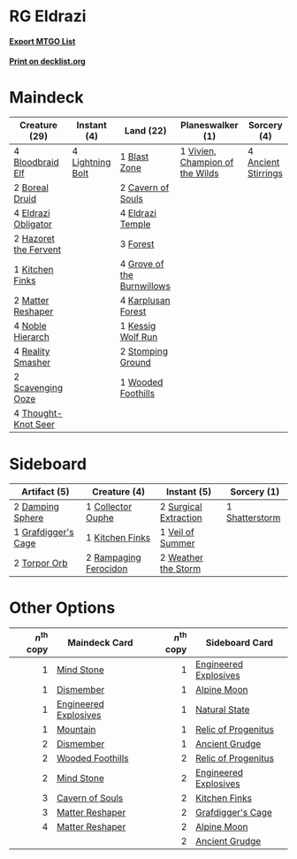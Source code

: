 # RG Eldrazi

#### [Export MTGO List](../collection/RG%20Eldrazi/RG%20Eldrazi.txt)
#### [Print on decklist.org](http://decklist.org/?deckmain=4%09Ancient%20Stirrings%0A1%09Blast%20Zone%0A4%09Bloodbraid%20Elf%0A2%09Boreal%20Druid%0A2%09Cavern%20of%20Souls%0A4%09Eldrazi%20Obligator%0A4%09Eldrazi%20Temple%0A3%09Forest%0A4%09Grove%20of%20the%20Burnwillows%0A2%09Hazoret%20the%20Fervent%0A4%09Karplusan%20Forest%0A1%09Kessig%20Wolf%20Run%0A1%09Kitchen%20Finks%0A4%09Lightning%20Bolt%0A2%09Matter%20Reshaper%0A4%09Noble%20Hierarch%0A4%09Reality%20Smasher%0A2%09Scavenging%20Ooze%0A2%09Stomping%20Ground%0A4%09Thought-Knot%20Seer%0A1%09Vivien,%20Champion%20of%20the%20Wilds%0A1%09Wooded%20Foothills&deckside=1%09Collector%20Ouphe%0A2%09Damping%20Sphere%0A1%09Grafdigger's%20Cage%0A1%09Kitchen%20Finks%0A2%09Rampaging%20Ferocidon%0A1%09Shatterstorm%0A2%09Surgical%20Extraction%0A2%09Torpor%20Orb%0A1%09Veil%20of%20Summer%0A2%09Weather%20the%20Storm)
# Maindeck

|                                         Creature (29)                                          |                                      Instant (4)                                       |                                              Land (22)                                              |                                             Planeswalker (1)                                             |                                         Sorcery (4)                                          |
|------------------------------------------------------------------------------------------------|----------------------------------------------------------------------------------------|-----------------------------------------------------------------------------------------------------|----------------------------------------------------------------------------------------------------------|----------------------------------------------------------------------------------------------|
|4 [Bloodbraid Elf](http://gatherer.wizards.com/Pages/Card/Details.aspx?multiverseid=185053)     |4 [Lightning Bolt](http://gatherer.wizards.com/Pages/Card/Details.aspx?multiverseid=806)|1 [Blast Zone](http://gatherer.wizards.com/Pages/Card/Details.aspx?multiverseid=461171)              |1 [Vivien, Champion of the Wilds](http://gatherer.wizards.com/Pages/Card/Details.aspx?multiverseid=461107)|4 [Ancient Stirrings](http://gatherer.wizards.com/Pages/Card/Details.aspx?multiverseid=442148)|
|2 [Boreal Druid](http://gatherer.wizards.com/Pages/Card/Details.aspx?multiverseid=121193)       |                                                                                        |2 [Cavern of Souls](http://gatherer.wizards.com/Pages/Card/Details.aspx?multiverseid=278058)         |                                                                                                          |                                                                                              |
|4 [Eldrazi Obligator](http://gatherer.wizards.com/Pages/Card/Details.aspx?multiverseid=407606)  |                                                                                        |4 [Eldrazi Temple](http://gatherer.wizards.com/Pages/Card/Details.aspx?multiverseid=401710)          |                                                                                                          |                                                                                              |
|2 [Hazoret the Fervent](http://gatherer.wizards.com/Pages/Card/Details.aspx?multiverseid=426838)|                                                                                        |3 [Forest](http://gatherer.wizards.com/Pages/Card/Details.aspx?multiverseid=439860)                  |                                                                                                          |                                                                                              |
|1 [Kitchen Finks](http://gatherer.wizards.com/Pages/Card/Details.aspx?multiverseid=370458)      |                                                                                        |4 [Grove of the Burnwillows](http://gatherer.wizards.com/Pages/Card/Details.aspx?multiverseid=130595)|                                                                                                          |                                                                                              |
|2 [Matter Reshaper](http://gatherer.wizards.com/Pages/Card/Details.aspx?multiverseid=407516)    |                                                                                        |4 [Karplusan Forest](http://gatherer.wizards.com/Pages/Card/Details.aspx?multiverseid=129614)        |                                                                                                          |                                                                                              |
|4 [Noble Hierarch](http://gatherer.wizards.com/Pages/Card/Details.aspx?multiverseid=179434)     |                                                                                        |1 [Kessig Wolf Run](http://gatherer.wizards.com/Pages/Card/Details.aspx?multiverseid=233256)         |                                                                                                          |                                                                                              |
|4 [Reality Smasher](http://gatherer.wizards.com/Pages/Card/Details.aspx?multiverseid=407517)    |                                                                                        |2 [Stomping Ground](http://gatherer.wizards.com/Pages/Card/Details.aspx?multiverseid=405110)         |                                                                                                          |                                                                                              |
|2 [Scavenging Ooze](http://gatherer.wizards.com/Pages/Card/Details.aspx?multiverseid=420783)    |                                                                                        |1 [Wooded Foothills](http://gatherer.wizards.com/Pages/Card/Details.aspx?multiverseid=405116)        |                                                                                                          |                                                                                              |
|4 [Thought-Knot Seer](http://gatherer.wizards.com/Pages/Card/Details.aspx?multiverseid=407519)  |                                                                                        |                                                                                                     |                                                                                                          |                                                                                              |


# Sideboard

|                                         Artifact (5)                                         |                                          Creature (4)                                          |                                          Instant (5)                                           |                                       Sorcery (1)                                       |
|----------------------------------------------------------------------------------------------|------------------------------------------------------------------------------------------------|------------------------------------------------------------------------------------------------|-----------------------------------------------------------------------------------------|
|2 [Damping Sphere](http://gatherer.wizards.com/Pages/Card/Details.aspx?multiverseid=443101)   |1 [Collector Ouphe](http://gatherer.wizards.com/Pages/Card/Details.aspx?multiverseid=464107)    |2 [Surgical Extraction](http://gatherer.wizards.com/Pages/Card/Details.aspx?multiverseid=397706)|1 [Shatterstorm](http://gatherer.wizards.com/Pages/Card/Details.aspx?multiverseid=130370)|
|1 [Grafdigger's Cage](http://gatherer.wizards.com/Pages/Card/Details.aspx?multiverseid=278452)|1 [Kitchen Finks](http://gatherer.wizards.com/Pages/Card/Details.aspx?multiverseid=370458)      |1 [Veil of Summer](http://gatherer.wizards.com/Pages/Card/Details.aspx?multiverseid=466952)     |                                                                                         |
|2 [Torpor Orb](http://gatherer.wizards.com/Pages/Card/Details.aspx?multiverseid=233069)       |2 [Rampaging Ferocidon](http://gatherer.wizards.com/Pages/Card/Details.aspx?multiverseid=435308)|2 [Weather the Storm](http://gatherer.wizards.com/Pages/Card/Details.aspx?multiverseid=464140)  |                                                                                         |


# Other Options

|*n*<sup>th</sup> copy|                                         Maindeck Card                                         |*n*<sup>th</sup> copy|                                        Sideboard Card                                         |
|--------------------:|-----------------------------------------------------------------------------------------------|--------------------:|-----------------------------------------------------------------------------------------------|
|                    1|[Mind Stone](http://gatherer.wizards.com/Pages/Card/Details.aspx?multiverseid=135280)          |                    1|[Engineered Explosives](http://gatherer.wizards.com/Pages/Card/Details.aspx?multiverseid=50139)|
|                    1|[Dismember](http://gatherer.wizards.com/Pages/Card/Details.aspx?multiverseid=382182)           |                    1|[Alpine Moon](http://gatherer.wizards.com/Pages/Card/Details.aspx?multiverseid=447264)         |
|                    1|[Engineered Explosives](http://gatherer.wizards.com/Pages/Card/Details.aspx?multiverseid=50139)|                    1|[Natural State](http://gatherer.wizards.com/Pages/Card/Details.aspx?multiverseid=407646)       |
|                    1|[Mountain](http://gatherer.wizards.com/Pages/Card/Details.aspx?multiverseid=439859)            |                    1|[Relic of Progenitus](http://gatherer.wizards.com/Pages/Card/Details.aspx?multiverseid=174824) |
|                    2|[Dismember](http://gatherer.wizards.com/Pages/Card/Details.aspx?multiverseid=382182)           |                    1|[Ancient Grudge](http://gatherer.wizards.com/Pages/Card/Details.aspx?multiverseid=235600)      |
|                    2|[Wooded Foothills](http://gatherer.wizards.com/Pages/Card/Details.aspx?multiverseid=405116)    |                    2|[Relic of Progenitus](http://gatherer.wizards.com/Pages/Card/Details.aspx?multiverseid=174824) |
|                    2|[Mind Stone](http://gatherer.wizards.com/Pages/Card/Details.aspx?multiverseid=135280)          |                    2|[Engineered Explosives](http://gatherer.wizards.com/Pages/Card/Details.aspx?multiverseid=50139)|
|                    3|[Cavern of Souls](http://gatherer.wizards.com/Pages/Card/Details.aspx?multiverseid=278058)     |                    2|[Kitchen Finks](http://gatherer.wizards.com/Pages/Card/Details.aspx?multiverseid=370458)       |
|                    3|[Matter Reshaper](http://gatherer.wizards.com/Pages/Card/Details.aspx?multiverseid=407516)     |                    2|[Grafdigger's Cage](http://gatherer.wizards.com/Pages/Card/Details.aspx?multiverseid=278452)   |
|                    4|[Matter Reshaper](http://gatherer.wizards.com/Pages/Card/Details.aspx?multiverseid=407516)     |                    2|[Alpine Moon](http://gatherer.wizards.com/Pages/Card/Details.aspx?multiverseid=447264)         |
|                     |                                                                                               |                    2|[Ancient Grudge](http://gatherer.wizards.com/Pages/Card/Details.aspx?multiverseid=235600)      |

